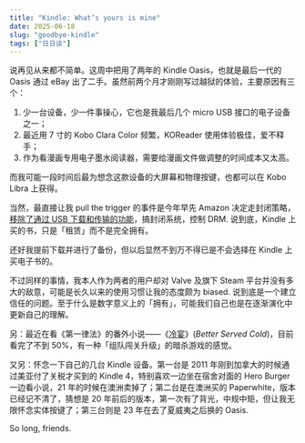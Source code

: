 ```yaml
---
title: "Kindle: What’s yours is mine"
date: 2025-06-18
slug: "goodbye-kindle"
tags: ["日日谈"]
---
```


说再见从来都不简单。这周中把用了两年的 Kindle Oasis，也就是最后一代的 Oasis 通过 eBay 出了二手。虽然前两个月才刚刚写过越狱的体验，主要原因有三个：

1. 少一台设备，少一件事操心，它也是我最后几个 micro USB 接口的电子设备之一；
2. 最近用 7 寸的 Kobo Clara Color 频繁，KOReader 使用体验极佳，爱不释手；
3. 作为看漫画专用电子墨水阅读器，需要给漫画文件做调整的时间成本又太高。

而我可能一段时间后最为想念这款设备的大屏幕和物理按键，也都可以在 Kobo Libra 上获得。

当然，最直接让我 pull the trigger 的事件是今年早先 Amazon 决定走封闭策略，[移除了通过 USB 下载和传输的功能](https://www.theverge.com/news/612898/amazon-removing-kindle-book-download-transfer-usb)，搞封闭系统，控制 DRM. 说到底，Kindle 上买的书，只是「租赁」而不是完全拥有。

还好我提前下载并进行了备份，但以后显然不到万不得已是不会选择在 Kindle 上买电子书的。

不过同样的事情，我本人作为两者的用户却对 Valve 及旗下 Steam 平台并没有多大的敌意，可能是长久以来的使用习惯让我的态度颇为 biased. 说到底是一个建立信任的问题。至于什么是数字意义上的「拥有」，可能我们自己也是在逐渐演化中更新自己的理解。

另：最近在看《第一律法》的番外小说——《[冷宴](https://neodb.social/book/0ABYBI61QH0A0BMZYHLXvl)》(_Better Served Cold_)，目前看完了不到 50%，有一种「组队闯关升级」的暗杀游戏的感觉。

又另：怀念一下自己的几台 Kindle 设备。第一台是 2011 年刚到加拿大的时候通过美亚付了关税才买到的 Kindle 4，特别喜欢一边坐在宿舍对面的 Hero Burger 一边看小说，21 年的时候在澳洲卖掉了；第二台是在澳洲买的 Paperwhite，版本已经记不清了，猜想是 20 年前后的版本，第一次有了背光，中规中矩，但让我无限怀念实体按键了；第三台则是 23 年在去了夏威夷之后换的 Oasis.

So long, friends.
